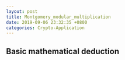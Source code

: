 ```yaml
---
layout: post
title: Montgomery_modular_multiplication
date: 2019-09-06 23:32:35 +0800
categories: Crypto-Application
---
```


## Basic mathematical deduction

